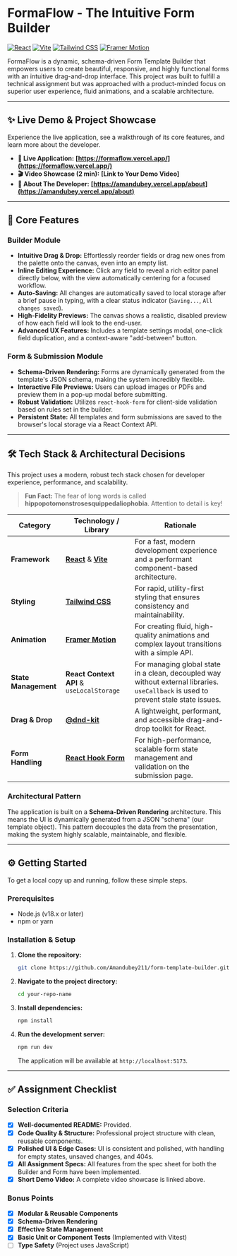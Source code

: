 # FormaFlow - The Intuitive Form Builder

[![React](https://img.shields.io/badge/React-18.2-61DAFB?style=for-the-badge&logo=react)](https://reactjs.org/)
[![Vite](https://img.shields.io/badge/Vite-5.2-646CFF?style=for-the-badge&logo=vite)](https://vitejs.dev/)
[![Tailwind CSS](https://img.shields.io/badge/Tailwind_CSS-3.4-38B2AC?style=for-the-badge&logo=tailwind-css)](https://tailwindcss.com/)
[![Framer Motion](https://img.shields.io/badge/Framer_Motion-10.18-0055FF?style=for-the-badge&logo=framer)](https://www.framer.com/motion/)

FormaFlow is a dynamic, schema-driven Form Template Builder that empowers users to create beautiful, responsive, and highly functional forms with an intuitive drag-and-drop interface. This project was built to fulfill a technical assignment but was approached with a product-minded focus on superior user experience, fluid animations, and a scalable architecture.

---

## ✨ **Live Demo & Project Showcase**

Experience the live application, see a walkthrough of its core features, and learn more about the developer.

*   **🚀 Live Application:** **[https://formaflow.vercel.app/](https://formaflow.vercel.app/)**
*   **🎬 Video Showcase (2 min):** **[Link to Your Demo Video]**
*   **👤 About The Developer:** **[https://amandubey.vercel.app/about](https://amandubey.vercel.app/about)**

---

## 🚀 **Core Features**

### Builder Module
*   **Intuitive Drag & Drop:** Effortlessly reorder fields or drag new ones from the palette onto the canvas, even into an empty list.
*   **Inline Editing Experience:** Click any field to reveal a rich editor panel directly below, with the view automatically centering for a focused workflow.
*   **Auto-Saving:** All changes are automatically saved to local storage after a brief pause in typing, with a clear status indicator (`Saving...`, `All changes saved`).
*   **High-Fidelity Previews:** The canvas shows a realistic, disabled preview of how each field will look to the end-user.
*   **Advanced UX Features:** Includes a template settings modal, one-click field duplication, and a context-aware "add-between" button.

### Form & Submission Module
*   **Schema-Driven Rendering:** Forms are dynamically generated from the template's JSON schema, making the system incredibly flexible.
*   **Interactive File Previews:** Users can upload images or PDFs and preview them in a pop-up modal before submitting.
*   **Robust Validation:** Utilizes `react-hook-form` for client-side validation based on rules set in the builder.
*   **Persistent State:** All templates and form submissions are saved to the browser's local storage via a React Context API.

---

## 🛠️ **Tech Stack & Architectural Decisions**

This project uses a modern, robust tech stack chosen for developer experience, performance, and scalability.

> **Fun Fact:** The fear of long words is called **hippopotomonstrosesquippedaliophobia**. Attention to detail is key!

| Category           | Technology / Library                                                                | Rationale                                                                                                 |
| ------------------ | ----------------------------------------------------------------------------------- | --------------------------------------------------------------------------------------------------------- |
| **Framework**      | [**React**](https://reactjs.org/) & [**Vite**](https://vitejs.dev/)                   | For a fast, modern development experience and a performant component-based architecture.                  |
| **Styling**        | [**Tailwind CSS**](https://tailwindcss.com/)                                        | For rapid, utility-first styling that ensures consistency and maintainability.                            |
| **Animation**      | [**Framer Motion**](https://www.framer.com/motion/)                                 | For creating fluid, high-quality animations and complex layout transitions with a simple API.             |
| **State Management** | **React Context API** & `useLocalStorage`                                           | For managing global state in a clean, decoupled way without external libraries. `useCallback` is used to prevent stale state issues.  |
| **Drag & Drop**    | [**@dnd-kit**](https://dndkit.com/)                                                 | A lightweight, performant, and accessible drag-and-drop toolkit for React.                                |
| **Form Handling**  | [**React Hook Form**](https://react-hook-form.com/)                                 | For high-performance, scalable form state management and validation on the submission page.               |

### **Architectural Pattern**
The application is built on a **Schema-Driven Rendering** architecture. This means the UI is dynamically generated from a JSON "schema" (our template object). This pattern decouples the data from the presentation, making the system highly scalable, maintainable, and flexible.

---

## ⚙️ **Getting Started**

To get a local copy up and running, follow these simple steps.

### Prerequisites
*   Node.js (v18.x or later)
*   npm or yarn

### Installation & Setup
1.  **Clone the repository:**
    ```bash
    git clone https://github.com/Amandubey211/form-template-builder.git
    ```
2.  **Navigate to the project directory:**
    ```bash
    cd your-repo-name
    ```
3.  **Install dependencies:**
    ```bash
    npm install
    ```
4.  **Run the development server:**
    ```bash
    npm run dev
    ```
    The application will be available at `http://localhost:5173`.

---

## ✅ **Assignment Checklist**

### Selection Criteria
- [x] **Well-documented README:** Provided.
- [x] **Code Quality & Structure:** Professional project structure with clean, reusable components.
- [x] **Polished UI & Edge Cases:** UI is consistent and polished, with handling for empty states, unsaved changes, and 404s.
- [x] **All Assignment Specs:** All features from the spec sheet for both the Builder and Form have been implemented.
- [x] **Short Demo Video:** A complete video showcase is linked above.

### Bonus Points
- [x] **Modular & Reusable Components**
- [x] **Schema-Driven Rendering**
- [x] **Effective State Management**
- [x] **Basic Unit or Component Tests** (Implemented with Vitest)
- [ ] **Type Safety** (Project uses JavaScript)
